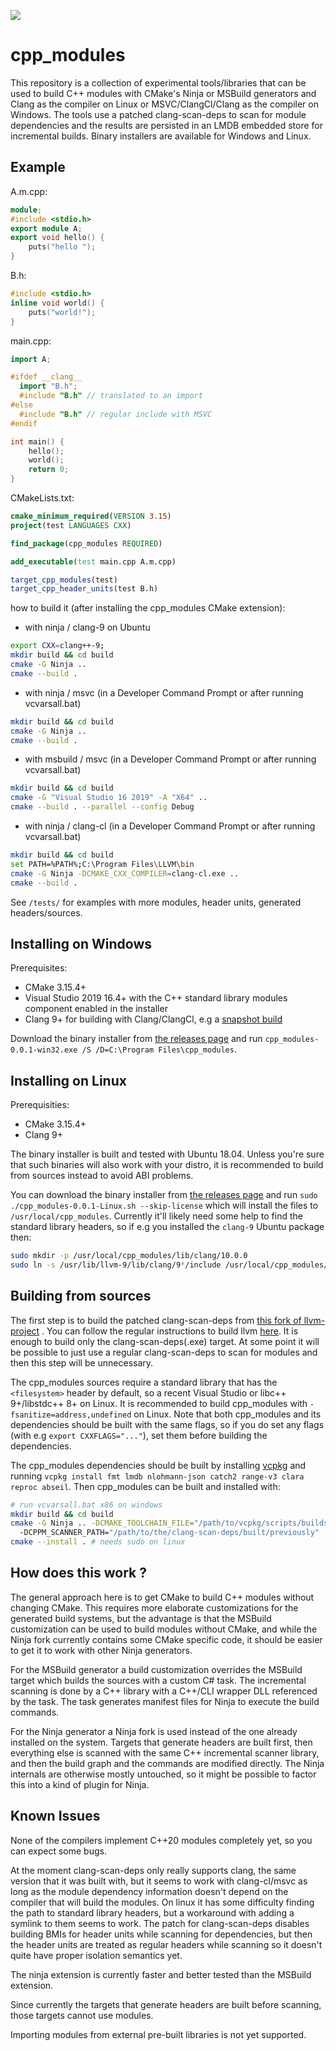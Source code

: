 ![](https://github.com/stevencpp/cpp_modules/workflows/CI/badge.svg)

# cpp_modules

This repository is a collection of experimental tools/libraries that can be used to build C++ modules with CMake's Ninja or MSBuild generators and Clang as the compiler on Linux or MSVC/ClangCl/Clang as the compiler on Windows. The tools use a patched clang-scan-deps to scan for module dependencies and the results are persisted in an LMDB embedded store for incremental builds. Binary installers are available for Windows and Linux.

## Example

A.m.cpp:
```c++
module;
#include <stdio.h>
export module A;
export void hello() {
	puts("hello ");
}
```
B.h:
```c++
#include <stdio.h>
inline void world() {
	puts("world!");
}
```
main.cpp:
```c++
import A;

#ifdef __clang__
  import "B.h";
  #include "B.h" // translated to an import
#else
  #include "B.h" // regular include with MSVC
#endif

int main() {
	hello();
	world();
	return 0;
}
```
CMakeLists.txt:
```cmake
cmake_minimum_required(VERSION 3.15)
project(test LANGUAGES CXX)

find_package(cpp_modules REQUIRED)

add_executable(test main.cpp A.m.cpp)

target_cpp_modules(test)
target_cpp_header_units(test B.h)
```
how to build it (after installing the cpp_modules CMake extension):
* with ninja / clang-9 on Ubuntu
```bash
export CXX=clang++-9;
mkdir build && cd build
cmake -G Ninja ..
cmake --build .
```
* with ninja / msvc (in a Developer Command Prompt or after running vcvarsall.bat)
``` bash
mkdir build && cd build
cmake -G Ninja ..
cmake --build .
```
* with msbuild / msvc (in a Developer Command Prompt or after running vcvarsall.bat)
```bash
mkdir build && cd build
cmake -G "Visual Studio 16 2019" -A "X64" ..
cmake --build . --parallel --config Debug
```
* with ninja / clang-cl (in a Developer Command Prompt or after running vcvarsall.bat)
```bash
mkdir build && cd build
set PATH=%PATH%;C:\Program Files\LLVM\bin
cmake -G Ninja -DCMAKE_CXX_COMPILER=clang-cl.exe ..
cmake --build .
```
See `/tests/` for examples with more modules, header units, generated headers/sources.

## Installing on Windows

Prerequisites:

* CMake 3.15.4+
* Visual Studio 2019 16.4+ with the C++ standard library modules component enabled in the installer
* Clang 9+ for building with Clang/ClangCl, e.g a [snapshot build](https://llvm.org/builds/)

Download the binary installer from [the releases page](https://github.com/stevencpp/cpp_modules/releases) and run `cpp_modules-0.0.1-win32.exe /S /D=C:\Program Files\cpp_modules`.

## Installing on Linux

Prerequisities:

* CMake 3.15.4+
* Clang 9+

The binary installer is built and tested with Ubuntu 18.04. Unless you're sure that such binaries will also work with your distro, it is recommended to build from sources instead to avoid ABI problems.

You can download the binary installer from [the releases page](https://github.com/stevencpp/cpp_modules/releases) and run `sudo ./cpp_modules-0.0.1-Linux.sh --skip-license` which will install the files to `/usr/local/cpp_modules`. Currently it'll likely need some help to find the standard library headers, so if e.g you installed the `clang-9` Ubuntu package then:
```bash
sudo mkdir -p /usr/local/cpp_modules/lib/clang/10.0.0
sudo ln -s /usr/lib/llvm-9/lib/clang/9*/include /usr/local/cpp_modules/lib/clang/10.0.0/include
```

## Building from sources

The first step is to build the patched clang-scan-deps from [this fork of llvm-project](https://github.com/stevencpp/cpp_modules) . You can follow the regular instructions to build llvm [here](https://llvm.org/docs/GettingStarted.html#getting-the-source-code-and-building-llvm). It is enough to build only the clang-scan-deps(.exe) target. At some point it will be possible to just use a regular clang-scan-deps to scan for modules and then this step will be unnecessary.

The cpp_modules sources require a standard library that has the `<filesystem>` header by default, so a recent Visual Studio or libc++ 9+/libstdc++ 8+ on Linux. It is recommended to build cpp_modules with `-fsanitize=address,undefined` on Linux. Note that both cpp_modules and its dependencies should be built with the same flags, so if you do set any flags (with e.g `export CXXFLAGS="..."`), set them before building the dependencies.

The cpp_modules dependencies should be built by installing [vcpkg](https://github.com/microsoft/vcpkg#quick-start) and running `vcpkg install fmt lmdb nlohmann-json catch2 range-v3 clara reproc abseil`. Then cpp_modules can be built and installed with:
```bash
# run vcvarsall.bat x86 on windows
mkdir build && cd build
cmake -G Ninja .. -DCMAKE_TOOLCHAIN_FILE="/path/to/vcpkg/scripts/buildsystems/vcpkg.cmake" \ 
  -DCPPM_SCANNER_PATH="/path/to/the/clang-scan-deps/built/previously"
cmake --install . # needs sudo on linux
```

## How does this work ?

The general approach here is to get CMake to build C++ modules without changing CMake. This requires more elaborate customizations for the generated build systems, but the advantage is that the MSBuild customization can be used to build modules without CMake, and while the Ninja fork currently contains some CMake specific code, it should be easier to get it to work with other Ninja generators.

For the MSBuild generator a build customization overrides the MSBuild target which builds the sources with a custom C# task. The incremental scanning is done by a C++ library with a C++/CLI wrapper DLL referenced by the task. The task generates manifest files for Ninja to execute the build commands.

For the Ninja generator a Ninja fork is used instead of the one already installed on the system. Targets that generate headers are built first, then everything else is scanned with the same C++ incremental scanner library, and then the build graph and the commands are modified directly. The Ninja internals are otherwise mostly untouched, so it might be possible to factor this into a kind of plugin for Ninja.

## Known Issues

None of the compilers implement C++20 modules completely yet, so you can expect some bugs.

At the moment clang-scan-deps only really supports clang, the same version that it was built with, but it seems to work with clang-cl/msvc as long as the module dependency information doesn't depend on the compiler that will build the modules. On linux it has some difficulty finding the path to standard library headers, but a workaround with adding a symlink to them seems to work. The patch for clang-scan-deps disables building BMIs for header units while scanning for dependencies, but then the header units are treated as regular headers while scanning so it doesn't quite have proper isolation semantics yet.

The ninja extension is currently faster and better tested than the MSBuild extension.

Since currently the targets that generate headers are built before scanning, those targets cannot use modules.

Importing modules from external pre-built libraries is not yet supported.

